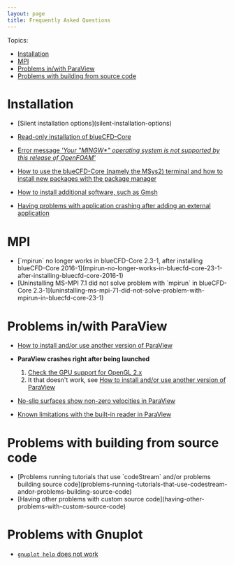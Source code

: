 ```yaml
---
layout: page
title: Frequently Asked Questions
---
```


Topics:
* [Installation](#installation)
* [MPI](#mpi)
* [Problems in/with ParaView](#problems-inwith-paraview)
* [Problems with building from source code](#problems-with-building-from-source-code)


# Installation

  * <div id="silent-installation-options"></div>
    [Silent installation options](silent-installation-options)

  * [Read-only installation of blueCFD-Core](bluecfd-core-read-only-installation)

  * [Error message _'Your "MINGW*" operating system is not supported by this release of OpenFOAM'_](operating-system-is-not-supported-by-this-release-of-OpenFOAM)

  * [How to use the blueCFD-Core (namely the MSys2) terminal and how to install new packages with the package manager](how-to-use-the-blueCFD-Core-namely-MSys2-terminal-and-install-new-packages)

  * [How to install additional software, such as Gmsh](how-to-install-additional-software-such-as-gmsh)

  * [Having problems with application crashing after adding an external application](having-problems-application-crashing-after-adding-external-application)


# MPI

  * <div id="mpirun-no-longer-works-in-bluecfd-core-23-1-after-installing-bluecfd-core-2016-1"></div>
    [`mpirun` no longer works in blueCFD-Core 2.3-1, after installing blueCFD-Core 2016-1](mpirun-no-longer-works-in-bluecfd-core-23-1-after-installing-bluecfd-core-2016-1)

  * <div id="uninstalling-ms-mpi-71-did-not-solve-problem-with-mpirun-in-bluecfd-core-23-1"></div>
    [Uninstalling MS-MPI 7.1 did not solve problem with `mpirun` in blueCFD-Core 2.3-1](uninstalling-ms-mpi-71-did-not-solve-problem-with-mpirun-in-bluecfd-core-23-1)


# Problems in/with ParaView

  * [How to install and/or use another version of ParaView](how-to-use-another-version-of-ParaView)

  * **ParaView crashes right after being launched**
    1. [Check the GPU support for OpenGL 2.x](check-gpu-support-for-opengl-2)
    2. It that doesn't work, see [How to install and/or use another version of ParaView](how-to-use-another-version-of-ParaView)

  * [No-slip surfaces show non-zero velocities in ParaView](no-slip-surfaces-show-non-zero-velocities-in-paraview)

  * [Known limitations with the built-in reader in ParaView](known-limitations-in-paraview-internal-reader)


# Problems with building from source code

  * <div id="problems-running-tutorials-that-use-codestream-andor-problems-building-source-code"></div>
    [Problems running tutorials that use `codeStream` and/or problems building source code](problems-running-tutorials-that-use-codestream-andor-problems-building-source-code)

  * <div id="having-other-problems-with-custom-source-code"></div>
    [Having other problems with custom source code](having-other-problems-with-custom-source-code)


# Problems with Gnuplot

  * [`gnuplot help` does not work](gnuplot-help-does-not-work)
